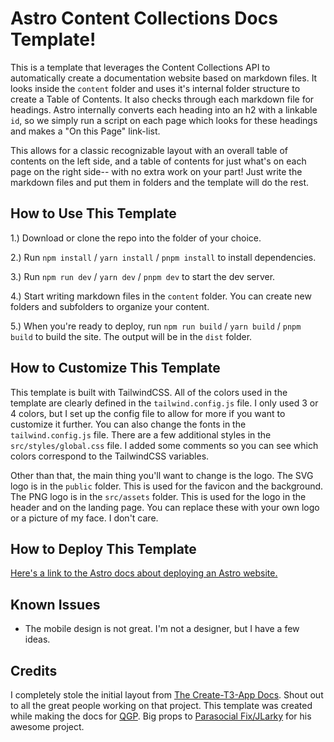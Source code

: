 # Astro Content Collections Docs Template!

This is a template that leverages the Content Collections API to automatically create a documentation website based on markdown files. It looks inside the `content` folder and uses it's internal folder structure to create a Table of Contents. It also checks through each markdown file for headings. Astro internally converts each heading into an h2 with a linkable `id`, so we simply run a script on each page which looks for these headings and makes a "On this Page" link-list.

This allows for a classic recognizable layout with an overall table of contents on the left side, and a table of contents for just what's on each page on the right side-- with no extra work on your part! Just write the markdown files and put them in folders and the template will do the rest.

## How to Use This Template

1.) Download or clone the repo into the folder of your choice.

2.) Run `npm install` / `yarn install` / `pnpm install` to install dependencies.

3.) Run `npm run dev` / `yarn dev` / `pnpm dev` to start the dev server.

4.) Start writing markdown files in the `content` folder. You can create new folders and subfolders to organize your content.

5.) When you're ready to deploy, run `npm run build` / `yarn build` / `pnpm build` to build the site. The output will be in the `dist` folder.

## How to Customize This Template

This template is built with TailwindCSS. All of the colors used in the template are clearly defined in the `tailwind.config.js` file. I only used 3 or 4 colors, but I set up the config file to allow for more if you want to customize it further. You can also change the fonts in the `tailwind.config.js` file. There are a few additional styles in the `src/styles/global.css` file. I added some comments so you can see which colors correspond to the TailwindCSS variables.

Other than that, the main thing you'll want to change is the logo. The SVG logo is in the `public` folder. This is used for the favicon and the background. The PNG logo is in the `src/assets` folder. This is used for the logo in the header and on the landing page. You can replace these with your own logo or a picture of my face. I don't care.

## How to Deploy This Template

[Here's a link to the Astro docs about deploying an Astro website.](https://docs.astro.build/en/guides/deploy/)

## Known Issues

- The mobile design is not great. I'm not a designer, but I have a few ideas.

## Credits

I completely stole the initial layout from [The Create-T3-App Docs](https://create.t3.gg/en/introduction). Shout out to all the great people working on that project. This template was created while making the docs for [QGP](https://qgp.app). Big props to [Parasocial Fix/JLarky](https://twitter.com/JLarky) for his awesome project.
